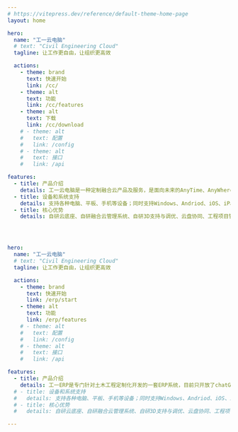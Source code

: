```yaml
---
# https://vitepress.dev/reference/default-theme-home-page
layout: home

hero:
  name: "工一云电脑"
  # text: "Civil Engineering Cloud"
  tagline: 让工作更自由，让组织更高效

  actions:
    - theme: brand
      text: 快速开始
      link: /cc/
    - theme: alt
      text: 功能
      link: /cc/features
    - theme: alt
      text: 下载
      link: /cc/download
    # - theme: alt
    #   text: 配置
    #   link: /config
    # - theme: alt
    #   text: 接口
    #   link: /api

features:
  - title: 产品介绍
    details: 工一云电脑是一种定制融合云产品及服务，是面向未来的AnyTime、AnyWhere、AnyDevice的一致性云办公与云教学解决方案。
  - title: 设备和系统支持
    details: 支持各种电脑、平板、手机等设备；同时支持Windows、Andriod、iOS、iPadOS、macOS，HarmonyOS、MIUI等操作系统。
  - title: 核心优势
    details: 自研云底座、自研融合云管理系统、自研3D支持与调优、云盘协同、工程项目管理、制定服务。




hero:
  name: "工一云电脑"
  # text: "Civil Engineering Cloud"
  tagline: 让工作更自由，让组织更高效

  actions:
    - theme: brand
      text: 快速开始
      link: /erp/start
    - theme: alt
      text: 功能
      link: /erp/features
    # - theme: alt
    #   text: 配置
    #   link: /config
    # - theme: alt
    #   text: 接口
    #   link: /api

features:
  - title: 产品介绍
    details: 工一ERP是专门针对土木工程定制化开发的一套ERP系统，目前只开放了chatGPT模块。
  # - title: 设备和系统支持
  #   details: 支持各种电脑、平板、手机等设备；同时支持Windows、Andriod、iOS、iPadOS、macOS，HarmonyOS、MIUI等操作系统。
  # - title: 核心优势
  #   details: 自研云底座、自研融合云管理系统、自研3D支持与调优、云盘协同、工程项目管理、制定服务。

---
```


